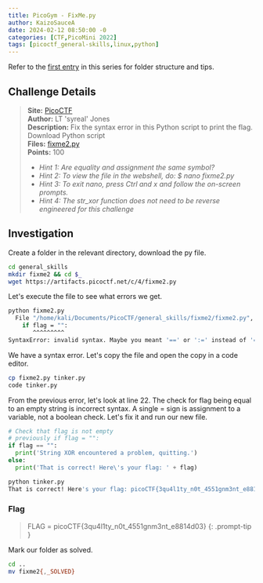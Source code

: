 ```yaml
---
title: PicoGym - FixMe.py
author: KaizoSauceA
date: 2024-02-12 08:50:00 -0
categories: [CTF,PicoMini 2022]
tags: [picoctf_general-skills,linux,python]
---
```


Refer to the [first entry](../picoctf2021-obedient_cat) in this series for folder structure and tips.

## Challenge Details

> **Site:** [PicoCTF](https://play.picoctf.org/)  
> **Author:** LT 'syreal' Jones  
> **Description:** Fix the syntax error in this Python script to print the flag. Download Python script   
> **Files:** [fixme2.py](https://artifacts.picoctf.net/c/4/fixme2.py)  
> **Points:** 100  
> * *Hint 1: Are equality and assignment the same symbol?*  
> * *Hint 2: To view the file in the webshell, do: $ nano fixme2.py*  
> * *Hint 3: To exit nano, press Ctrl and x and follow the on-screen prompts.*  
> * *Hint 4: The str_xor function does not need to be reverse engineered for this challenge*  

## Investigation

Create a folder in the relevant directory, download the py file.

```bash
cd general_skills
mkdir fixme2 && cd $_
wget https://artifacts.picoctf.net/c/4/fixme2.py
```

Let's execute the file to see what errors we get.

```bash
python fixme2.py 
  File "/home/kali/Documents/PicoCTF/general_skills/fixme2/fixme2.py", line 22
    if flag = "":
       ^^^^^^^^^
SyntaxError: invalid syntax. Maybe you meant '==' or ':=' instead of '='?
```

We have a syntax error. Let's copy the file and open the copy in a code editor.

```bash
cp fixme2.py tinker.py 
code tinker.py
```

From the previous error, let's look at line 22. The check for flag being equal to an empty string is incorrect syntax. A single = sign is assignment to a variable, not a boolean check. Let's fix it and run our new file.

```python
# Check that flag is not empty
# previously if flag = "":
if flag == "":
  print('String XOR encountered a problem, quitting.')
else:
  print('That is correct! Here\'s your flag: ' + flag)
```

```bash
python tinker.py 
That is correct! Here's your flag: picoCTF{3qu4l1ty_n0t_4551gnm3nt_e8814d03}
```

### Flag

> FLAG = picoCTF{3qu4l1ty_n0t_4551gnm3nt_e8814d03}
{: .prompt-tip }

Mark our folder as solved.

```bash
cd ..
mv fixme2{,_SOLVED}
```